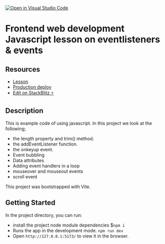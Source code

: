 [![Open in Visual Studio Code](https://classroom.github.com/assets/open-in-vscode-c66648af7eb3fe8bc4f294546bfd86ef473780cde1dea487d3c4ff354943c9ae.svg)](https://classroom.github.com/online_ide?assignment_repo_id=9987752&assignment_repo_type=AssignmentRepo)
# Frontend web development Javascript lesson on eventlisteners & events

## Resources

- [Lesson](https://fed-vocational-astro-course.vercel.app/en/javascript-1/module-2/length-trim-eventlistener)
- [Production deploy](https://vitejsvitea4tfmn-kso2--5173.local-credentialless.webcontainer.io)
- [Edit on StackBlitz ⚡️](https://stackblitz.com/edit/vitejs-vite-a4tfmn)

## Description

This is example code of using javascript. In this project we look at the following;

- the length property and trim() method.
- the addEventListener function.
- the onkeyup event.
- Event bubbling
- Data attributes
- Adding event handlers in a loop
- mouseover and mouseout events
- scroll event

This project was bootstrapped with Vite.

## Getting Started

In the project directory, you can run:

- install the project node module dependencies $`npm i`
- Runs the app in the development mode. `npm run dev`
- Open `http://127.0.0.1:5173/` to view it in the browser.
